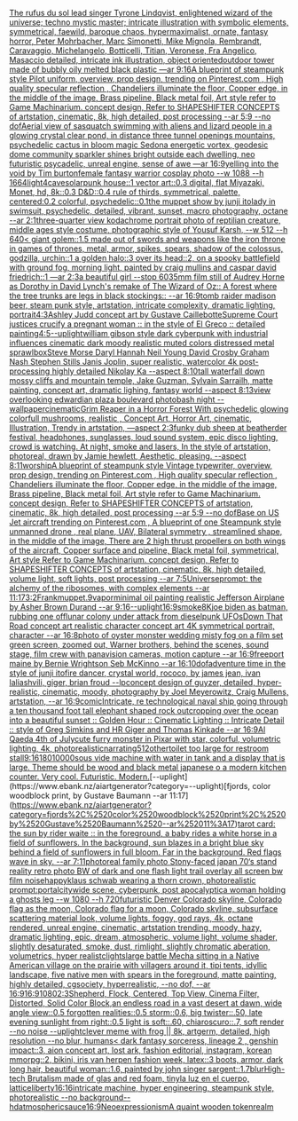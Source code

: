 [The rufus du sol lead singer Tyrone Lindqvist, enlightened wizard of the universe; techno mystic master; intricate illustration with symbolic elements, symmetrical, faewild, baroque chaos, hypermaximalist, ornate, fantasy horror, Peter Mohrbacher, Marc Simonetti, Mike Mignola, Rembrandt, Caravaggio, Michelangelo, Botticelli, Titian, Veronese, Fra Angelico, Masaccio detailed, intricate ink illustration, object oriented](https://www.ebank.nz/aiartgenerator?category=The%2520rufus%2520du%2520sol%2520lead%2520singer%2520Tyrone%2520Lindqvist%2C%2520enlightened%2520wizard%2520of%2520the%2520universe%3B%2520techno%2520mystic%2520master%3B%2520intricate%2520illustration%2520with%2520symbolic%2520elements%2C%2520symmetrical%2C%2520faewild%2C%2520baroque%2520chaos%2C%2520hypermaximalist%2C%2520ornate%2C%2520fantasy%2520horror%2C%2520Peter%2520Mohrbacher%2C%2520Marc%2520Simonetti%2C%2520Mike%2520Mignola%2C%2520Rembrandt%2C%2520Caravaggio%2C%2520Michelangelo%2C%2520Botticelli%2C%2520Titian%2C%2520Veronese%2C%2520Fra%2520Angelico%2C%2520Masaccio%2520detailed%2C%2520intricate%2520ink%2520illustration%2C%2520object%2520oriented)[outdoor tower made of bubbly oily melted black plastic —ar 9:16](https://www.ebank.nz/aiartgenerator?category=outdoor%2520tower%2520made%2520of%2520bubbly%2520oily%2520melted%2520black%2520plastic%2520%E2%80%94ar%25209%3A16)[A blueprint of steampunk style Pilot uniform,  overview, prop design,  trending on Pinterest.com  , High quality specular reflection ,  Chandeliers illuminate the floor, Copper  edge, in the middle of the image, Brass pipeline,  Black metal foil,  Art style refer to Game Machinarium.  concept design, Refer to SHAPESHIFTER CONCEPTS  of artstation, cinematic,  8k, high detailed,  post processing    --ar 5:9   --no dof](https://www.ebank.nz/aiartgenerator?category=A%2520blueprint%2520of%2520steampunk%2520style%2520Pilot%2520uniform%2C%2520%2520overview%2C%2520prop%2520design%2C%2520%2520trending%2520on%2520Pinterest.com%2520%2520%2C%2520High%2520quality%2520specular%2520reflection%2520%2C%2520%2520Chandeliers%2520illuminate%2520the%2520floor%2C%2520Copper%2520%2520edge%2C%2520in%2520the%2520middle%2520of%2520the%2520image%2C%2520Brass%2520pipeline%2C%2520%2520Black%2520metal%2520foil%2C%2520%2520Art%2520style%2520refer%2520to%2520Game%2520Machinarium.%2520%2520concept%2520design%2C%2520Refer%2520to%2520SHAPESHIFTER%2520CONCEPTS%2520%2520of%2520artstation%2C%2520cinematic%2C%2520%25208k%2C%2520high%2520detailed%2C%2520%2520post%2520processing%2520%2520%2520%2520--ar%25205%3A9%2520%2520%2520--no%2520dof)[Aerial view of sasquatch swimming with aliens and lizard people in a glowing crystal clear pond, in distance three tunnel openings mountains, psychedelic cactus in bloom magic Sedona energetic vortex, geodesic dome community sparkler shines bright outside each dwelling, neo futuristic psycadelic, unreal engine, sense of awe —ar 16:9](https://www.ebank.nz/aiartgenerator?category=Aerial%2520view%2520of%2520sasquatch%2520swimming%2520with%2520aliens%2520and%2520lizard%2520people%2520in%2520a%2520glowing%2520crystal%2520clear%2520pond%2C%2520in%2520distance%2520three%2520tunnel%2520openings%2520mountains%2C%2520psychedelic%2520cactus%2520in%2520bloom%2520magic%2520Sedona%2520energetic%2520vortex%2C%2520geodesic%2520dome%2520community%2520sparkler%2520shines%2520bright%2520outside%2520each%2520dwelling%2C%2520neo%2520futuristic%2520psycadelic%2C%2520unreal%2520engine%2C%2520sense%2520of%2520awe%2520%E2%80%94ar%252016%3A9)[yelling into the void by Tim burton](https://www.ebank.nz/aiartgenerator?category=yelling%2520into%2520the%2520void%2520by%2520Tim%2520burton)[female fantasy warrior cosplay photo --w 1088 --h 1664](https://www.ebank.nz/aiartgenerator?category=female%2520fantasy%2520warrior%2520cosplay%2520photo%2520--w%25201088%2520--h%25201664)[light](https://www.ebank.nz/aiartgenerator?category=light)[4](https://www.ebank.nz/aiartgenerator?category=4)[cave](https://www.ebank.nz/aiartgenerator?category=cave)[solarpunk house::1 vector art::0.3 digital, flat Miyazaki, Monet, hd, 8k::0.3 D&D::0.4 rule of thirds, symmetrical, palette, centered:0.2 colorful, psychedelic::0.1](https://www.ebank.nz/aiartgenerator?category=solarpunk%2520house%3A%3A1%2520vector%2520art%3A%3A0.3%2520digital%2C%2520flat%2520Miyazaki%2C%2520Monet%2C%2520hd%2C%25208k%3A%3A0.3%2520D%26D%3A%3A0.4%2520rule%2520of%2520thirds%2C%2520symmetrical%2C%2520palette%2C%2520centered%3A0.2%2520colorful%2C%2520psychedelic%3A%3A0.1)[the muppet show by junji ito](https://www.ebank.nz/aiartgenerator?category=the%2520muppet%2520show%2520by%2520junji%2520ito)[lady in swimsuit, psychedelic, detailed, vibrant, sunset, macro photography, octane --ar 2:1](https://www.ebank.nz/aiartgenerator?category=lady%2520in%2520swimsuit%2C%2520psychedelic%2C%2520detailed%2C%2520vibrant%2C%2520sunset%2C%2520macro%2520photography%2C%2520octane%2520--ar%25202%3A1)[three-quarter view kodachrome portrait photo of reptilian creature, middle ages style costume, photographic style of Yousuf Karsh, --w 512 --h 640](https://www.ebank.nz/aiartgenerator?category=three-quarter%2520view%2520kodachrome%2520portrait%2520photo%2520of%2520reptilian%2520creature%2C%2520middle%2520ages%2520style%2520costume%2C%2520photographic%2520style%2520of%2520Yousuf%2520Karsh%2C%2520--w%2520512%2520--h%2520640)[< giant golem::1.5 made out of swords and weapons like the iron throne in games of thrones, metal, armor, spikes, spears, shadow of the colossus, godzilla, urchin::1 a golden halo::3 over its head::2, on a spooky battlefield with ground fog, morning light, painted by craig mullins and caspar david friedrich::1 —ar 2:3](https://www.ebank.nz/aiartgenerator?category=%3C%2520giant%2520golem%3A%3A1.5%2520made%2520out%2520of%2520swords%2520and%2520weapons%2520like%2520the%2520iron%2520throne%2520in%2520games%2520of%2520thrones%2C%2520metal%2C%2520armor%2C%2520spikes%2C%2520spears%2C%2520shadow%2520of%2520the%2520colossus%2C%2520godzilla%2C%2520urchin%3A%3A1%2520a%2520golden%2520halo%3A%3A3%2520over%2520its%2520head%3A%3A2%2C%2520on%2520a%2520spooky%2520battlefield%2520with%2520ground%2520fog%2C%2520morning%2520light%2C%2520painted%2520by%2520craig%2520mullins%2520and%2520caspar%2520david%2520friedrich%3A%3A1%2520%E2%80%94ar%25202%3A3)[a beautiful girl --stop 60](https://www.ebank.nz/aiartgenerator?category=a%2520beautiful%2520girl%2520--stop%252060)[35mm film still of Audrey Horne as Dorothy in David Lynch's remake of The Wizard of Oz:: A forest where the tree trunks are legs in black stockings:: --ar 16:9](https://www.ebank.nz/aiartgenerator?category=35mm%2520film%2520still%2520of%2520Audrey%2520Horne%2520as%2520Dorothy%2520in%2520David%2520Lynch%27s%2520remake%2520of%2520The%2520Wizard%2520of%2520Oz%3A%3A%2520A%2520forest%2520where%2520the%2520tree%2520trunks%2520are%2520legs%2520in%2520black%2520stockings%3A%3A%2520--ar%252016%3A9)[tomb raider madison beer, steam punk style, artstation, intricate complexity, dramatic lighting, portrait](https://www.ebank.nz/aiartgenerator?category=tomb%2520raider%2520madison%2520beer%2C%2520steam%2520punk%2520style%2C%2520artstation%2C%2520intricate%2520complexity%2C%2520dramatic%2520lighting%2C%2520portrait)[4:3](https://www.ebank.nz/aiartgenerator?category=4%3A3)[Ashley Judd concept art by Gustave Caillebotte](https://www.ebank.nz/aiartgenerator?category=Ashley%2520Judd%2520concept%2520art%2520by%2520Gustave%2520Caillebotte)[Supreme Court justices crucify a pregnant woman :: in the style of El Greco :: detailed painting](https://www.ebank.nz/aiartgenerator?category=Supreme%2520Court%2520justices%2520crucify%2520a%2520pregnant%2520woman%2520%3A%3A%2520in%2520the%2520style%2520of%2520El%2520Greco%2520%3A%3A%2520detailed%2520painting)[4:5](https://www.ebank.nz/aiartgenerator?category=4%3A5)[--uplight](https://www.ebank.nz/aiartgenerator?category=--uplight)[william gibson style dark cyberpunk with industrial influences cinematic dark moody realistic muted colors distressed metal sprawl](https://www.ebank.nz/aiartgenerator?category=william%2520gibson%2520style%2520dark%2520cyberpunk%2520with%2520industrial%2520influences%2520cinematic%2520dark%2520moody%2520realistic%2520muted%2520colors%2520distressed%2520metal%2520sprawl)[box](https://www.ebank.nz/aiartgenerator?category=box)[Steve Morse Daryl Hannah Neil Young David Crosby Graham Nash Stephen Stills Janis Joplin, super realistic, watercolor 4k post-processing highly detailed Nikolay Ka --aspect 8:10](https://www.ebank.nz/aiartgenerator?category=Steve%2520Morse%2520Daryl%2520Hannah%2520Neil%2520Young%2520David%2520Crosby%2520Graham%2520Nash%2520Stephen%2520Stills%2520Janis%2520Joplin%2C%2520super%2520realistic%2C%2520watercolor%25204k%2520post-processing%2520highly%2520detailed%2520Nikolay%2520Ka%2520--aspect%25208%3A10)[tall waterfall down mossy cliffs and mountain temple, Jake Guzman, Sylvain Sarrailh, matte painting, concept art, dramatic lighing, fantasy world --aspect 8:13](https://www.ebank.nz/aiartgenerator?category=tall%2520waterfall%2520down%2520mossy%2520cliffs%2520and%2520mountain%2520temple%2C%2520Jake%2520Guzman%2C%2520Sylvain%2520Sarrailh%2C%2520matte%2520painting%2C%2520concept%2520art%2C%2520dramatic%2520lighing%2C%2520fantasy%2520world%2520--aspect%25208%3A13)[view overlooking edwardian plaza boulevard photobash night --wallpaper](https://www.ebank.nz/aiartgenerator?category=view%2520overlooking%2520edwardian%2520plaza%2520boulevard%2520photobash%2520night%2520--wallpaper)[cinematic](https://www.ebank.nz/aiartgenerator?category=cinematic)[Grim Reaper in a Horror Forest With psychedelic glowing colorfull mushrooms, realistic , Concept Art, Horror Art, cinematic, Illustration, Trendy in artstation, —aspect 2:3](https://www.ebank.nz/aiartgenerator?category=Grim%2520Reaper%2520in%2520a%2520Horror%2520Forest%2520With%2520psychedelic%2520glowing%2520colorfull%2520mushrooms%2C%2520realistic%2520%2C%2520Concept%2520Art%2C%2520Horror%2520Art%2C%2520cinematic%2C%2520Illustration%2C%2520Trendy%2520in%2520artstation%2C%2520%E2%80%94aspect%25202%3A3)[funky dub sheep at beatherder festival, headphones, sunglasses, loud sound system, epic disco lighting, crowd is watching. At night, smoke and  lasers,  In the style of artstation, photoreal, drawn by Jamie hewlett, Aesthetic, pleasing. --aspect 8:11](https://www.ebank.nz/aiartgenerator?category=funky%2520dub%2520sheep%2520at%2520beatherder%2520festival%2C%2520headphones%2C%2520sunglasses%2C%2520loud%2520sound%2520system%2C%2520epic%2520disco%2520lighting%2C%2520crowd%2520is%2520watching.%2520At%2520night%2C%2520smoke%2520and%2520%2520lasers%2C%2520%2520In%2520the%2520style%2520of%2520artstation%2C%2520photoreal%2C%2520drawn%2520by%2520Jamie%2520hewlett%2C%2520Aesthetic%2C%2520pleasing.%2520--aspect%25208%3A11)[worship](https://www.ebank.nz/aiartgenerator?category=worship)[A blueprint of steampunk style Vintage typewriter,  overview, prop design,  trending on Pinterest.com  , High quality specular reflection ,  Chandeliers illuminate the floor, Copper  edge, in the middle of the image, Brass pipeline,  Black metal foil,  Art style refer to Game Machinarium.  concept design, Refer to SHAPESHIFTER CONCEPTS  of artstation, cinematic,  8k, high detailed,  post processing    --ar 5:9   --no dof](https://www.ebank.nz/aiartgenerator?category=A%2520blueprint%2520of%2520steampunk%2520style%2520Vintage%2520typewriter%2C%2520%2520overview%2C%2520prop%2520design%2C%2520%2520trending%2520on%2520Pinterest.com%2520%2520%2C%2520High%2520quality%2520specular%2520reflection%2520%2C%2520%2520Chandeliers%2520illuminate%2520the%2520floor%2C%2520Copper%2520%2520edge%2C%2520in%2520the%2520middle%2520of%2520the%2520image%2C%2520Brass%2520pipeline%2C%2520%2520Black%2520metal%2520foil%2C%2520%2520Art%2520style%2520refer%2520to%2520Game%2520Machinarium.%2520%2520concept%2520design%2C%2520Refer%2520to%2520SHAPESHIFTER%2520CONCEPTS%2520%2520of%2520artstation%2C%2520cinematic%2C%2520%25208k%2C%2520high%2520detailed%2C%2520%2520post%2520processing%2520%2520%2520%2520--ar%25205%3A9%2520%2520%2520--no%2520dof)[Base on US Jet aircraft trending on Pinterest.com , A blueprint of one Steampunk style unmanned drone , real plane, UAV, Bilateral symmetry , streamlined shape, in the middle of the image,  There are 2 high thrust propellers on both wings of the aircraft, Copper surface and pipeline,  Black metal foil, symmetrical,  Art style Refer to Game Machinarium.  concept design, Refer to SHAPESHIFTER CONCEPTS  of artstation, cinematic,  8k, high detailed,  volume light,  soft lights,  post processing    --ar 7:5](https://www.ebank.nz/aiartgenerator?category=Base%2520on%2520US%2520Jet%2520aircraft%2520trending%2520on%2520Pinterest.com%2520%2C%2520A%2520blueprint%2520of%2520one%2520Steampunk%2520style%2520unmanned%2520drone%2520%2C%2520real%2520plane%2C%2520UAV%2C%2520Bilateral%2520symmetry%2520%2C%2520streamlined%2520shape%2C%2520in%2520the%2520middle%2520of%2520the%2520image%2C%2520%2520There%2520are%25202%2520high%2520thrust%2520propellers%2520on%2520both%2520wings%2520of%2520the%2520aircraft%2C%2520Copper%2520surface%2520and%2520pipeline%2C%2520%2520Black%2520metal%2520foil%2C%2520symmetrical%2C%2520%2520Art%2520style%2520Refer%2520to%2520Game%2520Machinarium.%2520%2520concept%2520design%2C%2520Refer%2520to%2520SHAPESHIFTER%2520CONCEPTS%2520%2520of%2520artstation%2C%2520cinematic%2C%2520%25208k%2C%2520high%2520detailed%2C%2520%2520volume%2520light%2C%2520%2520soft%2520lights%2C%2520%2520post%2520processing%2520%2520%2520%2520--ar%25207%3A5)[Universe](https://www.ebank.nz/aiartgenerator?category=Universe)[prompt: the alchemy of the ribosomes,  with complex elements --ar 11:17](https://www.ebank.nz/aiartgenerator?category=prompt%3A%2520the%2520alchemy%2520of%2520the%2520ribosomes%2C%2520%2520with%2520complex%2520elements%2520--ar%252011%3A17)[3:2](https://www.ebank.nz/aiartgenerator?category=3%3A2)[Frank](https://www.ebank.nz/aiartgenerator?category=Frank)[muppet](https://www.ebank.nz/aiartgenerator?category=muppet)[.9](https://www.ebank.nz/aiartgenerator?category=.9)[vapor](https://www.ebank.nz/aiartgenerator?category=vapor)[minimal oil painting realistic Jefferson Airplane by Asher Brown Durand --ar 9:16](https://www.ebank.nz/aiartgenerator?category=minimal%2520oil%2520painting%2520realistic%2520Jefferson%2520Airplane%2520by%2520Asher%2520Brown%2520Durand%2520--ar%25209%3A16)[--uplight](https://www.ebank.nz/aiartgenerator?category=--uplight)[16:9](https://www.ebank.nz/aiartgenerator?category=16%3A9)[smoke](https://www.ebank.nz/aiartgenerator?category=smoke)[8K](https://www.ebank.nz/aiartgenerator?category=8K)[joe biden as batman, rubbing one off](https://www.ebank.nz/aiartgenerator?category=joe%2520biden%2520as%2520batman%2C%2520rubbing%2520one%2520off)[lunar colony under attack from dieselpunk UFOs](https://www.ebank.nz/aiartgenerator?category=lunar%2520colony%2520under%2520attack%2520from%2520dieselpunk%2520UFOs)[Down That Road concept art realistic character concept art 4K symmetrical portrait, character --ar 16:8](https://www.ebank.nz/aiartgenerator?category=Down%2520That%2520Road%2520concept%2520art%2520realistic%2520character%2520concept%2520art%25204K%2520symmetrical%2520portrait%2C%2520character%2520--ar%252016%3A8)[photo of oyster monster wedding misty fog on a film set green screen, zoomed out, Warner brothers, behind the scenes, sound stage, film crew with panavision cameras, motion capture --ar 16:9](https://www.ebank.nz/aiartgenerator?category=photo%2520of%2520oyster%2520monster%2520wedding%2520misty%2520fog%2520on%2520a%2520film%2520set%2520green%2520screen%2C%2520zoomed%2520out%2C%2520Warner%2520brothers%2C%2520behind%2520the%2520scenes%2C%2520sound%2520stage%2C%2520film%2520crew%2520with%2520panavision%2520cameras%2C%2520motion%2520capture%2520--ar%252016%3A9)[freeport maine by Bernie Wrightson Seb McKinno --ar 16:10](https://www.ebank.nz/aiartgenerator?category=freeport%2520maine%2520by%2520Bernie%2520Wrightson%2520Seb%2520McKinno%2520--ar%252016%3A10)[dof](https://www.ebank.nz/aiartgenerator?category=dof)[adventure time in the style of junji ito](https://www.ebank.nz/aiartgenerator?category=adventure%2520time%2520in%2520the%2520style%2520of%2520junji%2520ito)[fire dancer, crystal world, rococo, by james jean, ivan laliashvili, giger, brian froud --lp](https://www.ebank.nz/aiartgenerator?category=fire%2520dancer%2C%2520crystal%2520world%2C%2520rococo%2C%2520by%2520james%2520jean%2C%2520ivan%2520laliashvili%2C%2520giger%2C%2520brian%2520froud%2520--lp)[concept design of guyzer, detailed, hyper-realistic, cinematic, moody, photography by Joel Meyerowitz, Craig Mullens, artstation, --ar 16:9](https://www.ebank.nz/aiartgenerator?category=concept%2520design%2520of%2520guyzer%2C%2520detailed%2C%2520hyper-realistic%2C%2520cinematic%2C%2520moody%2C%2520photography%2520by%2520Joel%2520Meyerowitz%2C%2520Craig%2520Mullens%2C%2520artstation%2C%2520--ar%252016%3A9)[comic](https://www.ebank.nz/aiartgenerator?category=comic)[](https://www.ebank.nz/aiartgenerator?category=)[Intricate, re technological naval ship going through a ten thousand foot tall elephant shaped rock outcropping over the ocean into a beautiful sunset :: Golden Hour :: Cinematic Lighting :: Intricate Detail :: style of Greg Simkins and HR Giger and Thomas Kinkade --ar 16:9](https://www.ebank.nz/aiartgenerator?category=Intricate%2C%2520re%2520technological%2520naval%2520ship%2520going%2520through%2520a%2520ten%2520thousand%2520foot%2520tall%2520elephant%2520shaped%2520rock%2520outcropping%2520over%2520the%2520ocean%2520into%2520a%2520beautiful%2520sunset%2520%3A%3A%2520Golden%2520Hour%2520%3A%3A%2520Cinematic%2520Lighting%2520%3A%3A%2520Intricate%2520Detail%2520%3A%3A%2520style%2520of%2520Greg%2520Simkins%2520and%2520HR%2520Giger%2520and%2520Thomas%2520Kinkade%2520--ar%252016%3A9)[Al Qaeda 4th of July](https://www.ebank.nz/aiartgenerator?category=Al%2520Qaeda%25204th%2520of%2520July)[cute furry monster in Pixar with star, colorful, volumetric lighting, 4k, photorealistic](https://www.ebank.nz/aiartgenerator?category=cute%2520furry%2520monster%2520in%2520Pixar%2520with%2520star%2C%2520colorful%2C%2520volumetric%2520lighting%2C%25204k%2C%2520photorealistic)[narrating](https://www.ebank.nz/aiartgenerator?category=narrating)[512](https://www.ebank.nz/aiartgenerator?category=512)[other](https://www.ebank.nz/aiartgenerator?category=other)[toilet too large for restroom stall](https://www.ebank.nz/aiartgenerator?category=toilet%2520too%2520large%2520for%2520restroom%2520stall)[9:16](https://www.ebank.nz/aiartgenerator?category=9%3A16)[180](https://www.ebank.nz/aiartgenerator?category=180)[10000](https://www.ebank.nz/aiartgenerator?category=10000)[sous vide machine with water in tank and a display that is large.  Theme should be wood and black metal japanese o a modern kitchen counter. Very cool. Futuristic. Modern.](https://www.ebank.nz/aiartgenerator?category=sous%2520vide%2520machine%2520with%2520water%2520in%2520tank%2520and%2520a%2520display%2520that%2520is%2520large.%2520%2520Theme%2520should%2520be%2520wood%2520and%2520black%2520metal%2520japanese%2520o%2520a%2520modern%2520kitchen%2520counter.%2520Very%2520cool.%2520Futuristic.%2520Modern.)[--uplight](https://www.ebank.nz/aiartgenerator?category=--uplight)[fjords, color woodblock print, by Gustave Baumann --ar 11:17](https://www.ebank.nz/aiartgenerator?category=fjords%2C%2520color%2520woodblock%2520print%2C%2520by%2520Gustave%2520Baumann%2520--ar%252011%3A17)[tarot card: the sun by rider waite :: in the foreground, a baby rides a white horse in a field of sunflowers. In the background, sun blazes in a bright blue sky behind a field of sunflowers in full bloom. Far in the background. Red flags wave in sky. --ar 7:11](https://www.ebank.nz/aiartgenerator?category=tarot%2520card%3A%2520the%2520sun%2520by%2520rider%2520waite%2520%3A%3A%2520in%2520the%2520foreground%2C%2520a%2520baby%2520rides%2520a%2520white%2520horse%2520in%2520a%2520field%2520of%2520sunflowers.%2520In%2520the%2520background%2C%2520sun%2520blazes%2520in%2520a%2520bright%2520blue%2520sky%2520behind%2520a%2520field%2520of%2520sunflowers%2520in%2520full%2520bloom.%2520Far%2520in%2520the%2520background.%2520Red%2520flags%2520wave%2520in%2520sky.%2520--ar%25207%3A11)[photoreal   family photo Stony-faced japan 70‘s stand reality retro photo BW of dark and one flash light trail overlay all screen bw film noise](https://www.ebank.nz/aiartgenerator?category=photoreal%2520%2520%2520family%2520photo%2520Stony-faced%2520japan%252070%E2%80%98s%2520stand%2520reality%2520retro%2520photo%2520BW%2520of%2520dark%2520and%2520one%2520flash%2520light%2520trail%2520overlay%2520all%2520screen%2520bw%2520film%2520noise)[happy](https://www.ebank.nz/aiartgenerator?category=happy)[klaus schwab wearing a thorn crown, photorealistic prompt:](https://www.ebank.nz/aiartgenerator?category=klaus%2520schwab%2520wearing%2520a%2520thorn%2520crown%2C%2520photorealistic%2520prompt%3A)[portal](https://www.ebank.nz/aiartgenerator?category=portal)[citywide scene, cyberpunk, post apocalyptic](https://www.ebank.nz/aiartgenerator?category=citywide%2520scene%2C%2520cyberpunk%2C%2520post%2520apocalyptic)[a woman holding a ghosts leg --w 1080 --h 720](https://www.ebank.nz/aiartgenerator?category=a%2520woman%2520holding%2520a%2520ghosts%2520leg%2520--w%25201080%2520--h%2520720)[futuristic Denver Colorado skyline, Colorado flag as the moon, Colorado flag for a moon, Colorado skyline, subsurface scattering material look, volume lights, foggy, god rays, 4k, octane rendered, unreal engine, cinematic, artstation trending, moody, hazy, dramatic lighting, epic, dream, atmospheric, volume light, volume shader, slightly desaturated, smoke, dust, rimlight, slightly chromatic aberation, volumetrics, hyper realistc](https://www.ebank.nz/aiartgenerator?category=futuristic%2520Denver%2520Colorado%2520skyline%2C%2520Colorado%2520flag%2520as%2520the%2520moon%2C%2520Colorado%2520flag%2520for%2520a%2520moon%2C%2520Colorado%2520skyline%2C%2520subsurface%2520scattering%2520material%2520look%2C%2520volume%2520lights%2C%2520foggy%2C%2520god%2520rays%2C%25204k%2C%2520octane%2520rendered%2C%2520unreal%2520engine%2C%2520cinematic%2C%2520artstation%2520trending%2C%2520moody%2C%2520hazy%2C%2520dramatic%2520lighting%2C%2520epic%2C%2520dream%2C%2520atmospheric%2C%2520volume%2520light%2C%2520volume%2520shader%2C%2520slightly%2520desaturated%2C%2520smoke%2C%2520dust%2C%2520rimlight%2C%2520slightly%2520chromatic%2520aberation%2C%2520volumetrics%2C%2520hyper%2520realistc)[lights](https://www.ebank.nz/aiartgenerator?category=lights)[large battle Mecha sitting in a Native American village on the prairie with villagers around it, tipi tents, idyllic landscape, five native men with spears in the foreground, matte painting, highly detailed, cgsociety, hyperrealistic, --no dof, --ar 16:9](https://www.ebank.nz/aiartgenerator?category=large%2520battle%2520Mecha%2520sitting%2520in%2520a%2520Native%2520American%2520village%2520on%2520the%2520prairie%2520with%2520villagers%2520around%2520it%2C%2520tipi%2520tents%2C%2520idyllic%2520landscape%2C%2520five%2520native%2520men%2520with%2520spears%2520in%2520the%2520foreground%2C%2520matte%2520painting%2C%2520highly%2520detailed%2C%2520cgsociety%2C%2520hyperrealistic%2C%2520--no%2520dof%2C%2520--ar%252016%3A9)[16:9](https://www.ebank.nz/aiartgenerator?category=16%3A9)[1080](https://www.ebank.nz/aiartgenerator?category=1080)[2:3](https://www.ebank.nz/aiartgenerator?category=2%3A3)[Shepherd, Flock, Centered, Top View, Cinema Filter, Distorted, Solid Color Block,](https://www.ebank.nz/aiartgenerator?category=Shepherd%2C%2520Flock%2C%2520Centered%2C%2520Top%2520View%2C%2520Cinema%2520Filter%2C%2520Distorted%2C%2520Solid%2520Color%2520Block%2C)[an endless road in a vast desert at dawn, wide angle view::0.5 forgotten realities::0.5 storm::0.6, big twister::.50, late evening sunlight from right::0.5 light is soft::.60, chiaroscuro::.7, soft render --no noise  --uplight](https://www.ebank.nz/aiartgenerator?category=an%2520endless%2520road%2520in%2520a%2520vast%2520desert%2520at%2520dawn%2C%2520wide%2520angle%2520view%3A%3A0.5%2520forgotten%2520realities%3A%3A0.5%2520storm%3A%3A0.6%2C%2520big%2520twister%3A%3A.50%2C%2520late%2520evening%2520sunlight%2520from%2520right%3A%3A0.5%2520light%2520is%2520soft%3A%3A.60%2C%2520chiaroscuro%3A%3A.7%2C%2520soft%2520render%2520--no%2520noise%2520%2520--uplight)[clever meme with frog || 8k, artgerm, detailed, high resolution --no blur, humans](https://www.ebank.nz/aiartgenerator?category=clever%2520meme%2520with%2520frog%2520%7C%7C%25208k%2C%2520artgerm%2C%2520detailed%2C%2520high%2520resolution%2520--no%2520blur%2C%2520humans)[< dark fantasy sorceress, lineage 2 , genshin impact::3, aion concept art, lost ark, fashion editorial, instagram, korean mmorpg::2, bikini, iris van herpen fashion week, latex::3 boots, armor, dark long hair, beautiful woman::1.6, painted by john singer sargent::1.7](https://www.ebank.nz/aiartgenerator?category=%3C%2520dark%2520fantasy%2520sorceress%2C%2520lineage%25202%2520%2C%2520genshin%2520impact%3A%3A3%2C%2520aion%2520concept%2520art%2C%2520lost%2520ark%2C%2520fashion%2520editorial%2C%2520instagram%2C%2520korean%2520mmorpg%3A%3A2%2C%2520bikini%2C%2520iris%2520van%2520herpen%2520fashion%2520week%2C%2520latex%3A%3A3%2520boots%2C%2520armor%2C%2520dark%2520long%2520hair%2C%2520beautiful%2520woman%3A%3A1.6%2C%2520painted%2520by%2520john%2520singer%2520sargent%3A%3A1.7)[blur](https://www.ebank.nz/aiartgenerator?category=blur)[High-tech Brutalism made of glas and red foam, tiny](https://www.ebank.nz/aiartgenerator?category=High-tech%2520Brutalism%2520made%2520of%2520glas%2520and%2520red%2520foam%2C%2520tiny)[la luz en el cuerpo, lattice](https://www.ebank.nz/aiartgenerator?category=la%2520luz%2520en%2520el%2520cuerpo%2C%2520lattice)[liberty](https://www.ebank.nz/aiartgenerator?category=liberty)[16:16](https://www.ebank.nz/aiartgenerator?category=16%3A16)[intricate machine, hyper engineering, steampunk style, photorealistic --no background](https://www.ebank.nz/aiartgenerator?category=intricate%2520machine%2C%2520hyper%2520engineering%2C%2520steampunk%2520style%2C%2520photorealistic%2520--no%2520background)[--hd](https://www.ebank.nz/aiartgenerator?category=--hd)[atmospheric](https://www.ebank.nz/aiartgenerator?category=atmospheric)[sauce](https://www.ebank.nz/aiartgenerator?category=sauce)[](https://www.ebank.nz/aiartgenerator?category=)[16:9](https://www.ebank.nz/aiartgenerator?category=16%3A9)[Neoexpressionism](https://www.ebank.nz/aiartgenerator?category=Neoexpressionism)[A quaint wooden token](https://www.ebank.nz/aiartgenerator?category=A%2520quaint%2520wooden%2520token)[realm](https://www.ebank.nz/aiartgenerator?category=realm)